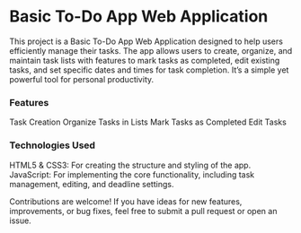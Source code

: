 <h1>Basic To-Do App Web Application</h1>
This project is a Basic To-Do App Web Application designed to help users efficiently manage their tasks. The app allows users to create, organize, and maintain task lists with features to mark tasks as completed, edit existing tasks, and set specific dates and times for task completion. It’s a simple yet powerful tool for personal productivity.

<h3>Features</h3>
Task Creation
Organize Tasks in Lists
Mark Tasks as Completed
Edit Tasks

<h3>Technologies Used</h3>
HTML5 & CSS3: For creating the structure and styling of the app.<br/>
JavaScript: For implementing the core functionality, including task management, editing, and deadline settings.

Contributions are welcome! If you have ideas for new features, improvements, or bug fixes, feel free to submit a pull request or open an issue.

